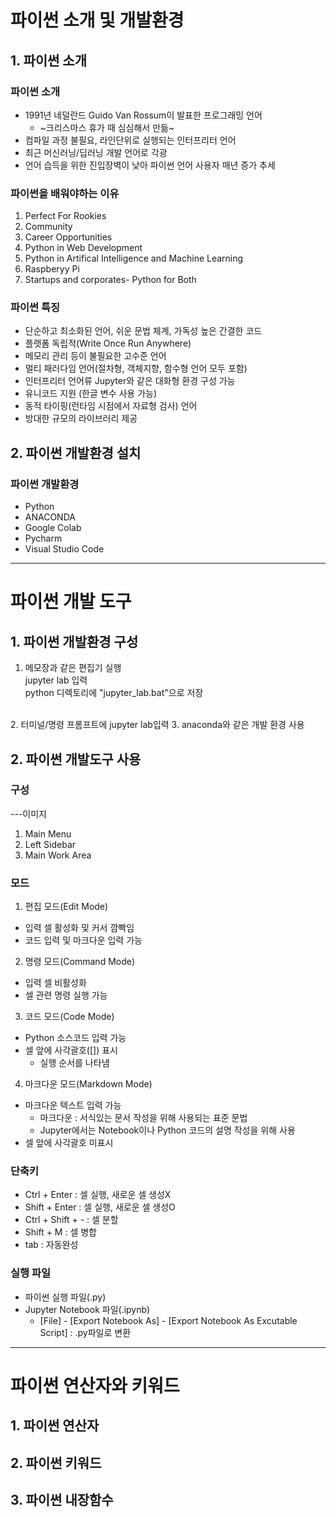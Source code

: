 # 파이썬 소개 및 개발환경

## 1. 파이썬 소개
### 파이썬 소개
- 1991년 네덜란드 Guido Van Rossum이 발표한 프로그래밍 언어
  - ~크리스마스 휴가 때 심심해서 만듦~ 
- 컴파일 과정 불필요, 라인단위로 실행되는 인터프리터 언어
- 최근 머신러닝/딥러닝 개발 언어로 각광
- 언어 습득을 위한 진입장벽이 낮아 파이썬 언어 사용자 매년 증가 추세

### 파이썬을 배워야하는 이유
1. Perfect For Rookies
2. Community
3. Career Opportunities
4. Python in Web Development
5. Python in Artifical Intelligence and Machine Learning
6. Raspberyy Pi
7. Startups and corporates- Python for Both

### 파이썬 특징
- 단순하고 최소화된 언어, 쉬운 문법 체계, 가독성 높은 간결한 코드
- 플랫폼 독립적(Write Once Run Anywhere)
- 메모리 관리 등이 불필요한 고수준 언어
- 멀티 패러다임 언어(절차형, 객체지향, 함수형 언어 모두 포함)
- 인터프리터 언어류 Jupyter와 같은 대화형 환경 구성 가능
- 유니코드 지원 (한글 변수 사용 가능)
- 동적 타이핑(런타임 시점에서 자료형 검사) 언어
- 방대한 규모의 라이브러리 제공

## 2. 파이썬 개발환경 설치
### 파이썬 개발환경
- Python
- ANACONDA
- Google Colab
- Pycharm
- Visual Studio Code

-------------

# 파이썬 개발 도구
## 1. 파이썬 개발환경 구성
1. 메모장과 같은 편집기 실행<br>
  jupyter lab 입력<br>
  python 디렉토리에 "jupyter_lab.bat"으로 저장
  <br>
2. 터미널/명령 프롬프트에 jupyter lab입력
3. anaconda와 같은 개발 환경 사용

## 2. 파이썬 개발도구 사용
### 구성
---이미지
1. Main Menu
2. Left Sidebar
3. Main Work Area

### 모드
1. 편집 모드(Edit Mode)
- 입력 셀 활성화 및 커서 깜빡임
- 코드 입력 및 마크다운 입력 가능
2. 명령 모드(Command Mode)
- 입력 셀 비활성화
- 셀 관련 명령 실행 가능
3. 코드 모드(Code Mode)
- Python 소스코드 입력 가능
- 셀 앞에 사각괄호([]) 표시
  - 실행 순서를 나타냄
4. 마크다운 모드(Markdown Mode)
- 마크다운 텍스트 입력 가능
  - 마크다운 : 서식있는 문서 작성을 위해 사용되는 표준 문법
  - Jupyter에서는 Notebook이나 Python 코드의 설명 작성을 위해 사용
- 셀 앞에 사각괄호 미표시

### 단축키
- Ctrl + Enter : 셀 실행, 새로운 셀 생성X
- Shift + Enter : 셀 실행, 새로운 셀 생성O
- Ctrl + Shift + - : 셀 분할
- Shift + M : 셀 병합
- tab : 자동완성 

### 실행 파일
- 파이썬 실행 파일(.py)
- Jupyter Notebook 파일(.ipynb)
  - [File] - [Export Notebook As] - [Export Notebook As Excutable Script] : .py파일로 변환 

---------

# 파이썬 연산자와 키워드
## 1. 파이썬 연산자

## 2. 파이썬 키워드

## 3. 파이썬 내장함수
